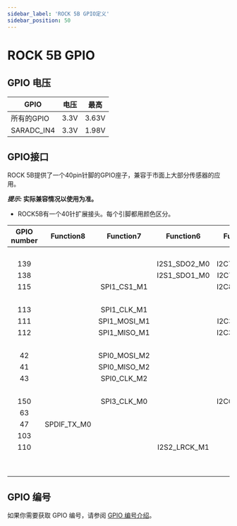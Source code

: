 ```yaml
---
sidebar_label: 'ROCK 5B GPIO定义'
sidebar_position: 50
---
```



# ROCK 5B GPIO

## GPIO 电压

| GPIO       | 电压 | 最高 |
| ---------- | ------------- | --------- |
| 所有的GPIO   | 3.3V          | 3.63V     |
| SARADC_IN4 | 3.3V          | 1.98V     |  

## GPIO接口

ROCK 5B提供了一个40pin针脚的GPIO座子，兼容于市面上大部分传感器的应用。

**_提示:_ 实际兼容情况以使用为准。**

- ROCK5B有一个40针扩展接头。每个引脚都用颜色区分。

<div className='gpio_style'>

| GPIO number  | Function8   | Function7    | Function6    | Function5   | Function4      | Function3   | Function2  | Function1 |              Pin#               |              Pin#              | Function1  | Function2  | Function3  | Function4     | Function5   | Function6    | Function7    | Function8 | GPIO number  |
|:------------:|:-----------:|:------------:|:------------:|:-----------:|:--------------:|:-----------:|:----------:|:---------:|:------------------------------: | :-----------------------------:|:----------:|:----------:|:----------:|:-------------:|:-----------:|:------------:|:------------:|:---------:|:------------:|
|              |             |              |              |             |                |             |            | +3.3V     |<div className='yellow'>1</div>  |  <div className='red'>2</div>  | +5.0V      |            |            |               |             |              |              |           |              |
| 139          |             |              | I2S1_SDO2_M0 | I2C7_SDA_M3 |  UART8_CTSN_M0 | PWM15_IR_M1 | CAN1_TX_M1 | GPIO4_B3  | <div className='green'>3</div>  |  <div className='red'>4</div>  | +5.0V      |            |            |               |             |              |              |           |              |
| 138          |             |              | I2S1_SDO1_M0 | I2C7_SCL_M3 | UART8_RTSN_M0  | PWM14_M1    | CAN1_RX_M1 | GPIO4_B2  | <div className='green'>5</div>  | <div className='black'>6</div> | GND        |            |            |               |             |              |              |           |              |
| 115          |             | SPI1_CS1_M1  |              | I2C8_SDA_M4 | UART7_CTSN_M1  | PWM15_IR_M0 |            | GPIO3_C3  | <div className='green'>7</div>  | <div className='green'>8</div> | GPIO0_B5   |            |            |<div className='orange'>UART2_TX_M0</div>| I2C1_SCL_M0 | I2S1_MCLK_M1 |              |           | 13           |
|              |             |              |              |             |                |             |            | GND       | <div className='black'>9</div>  | <div className='green'>10</div>| GPIO0_B6   |            |            |<div className='orange'>UART2_RX_M0</div>| I2C1_SDA_M0 | I2S1_SCLK_M1 |              |           | 14           |
| 113          |             | SPI1_CLK_M1  |              |             | UART7_RX_M1    |             |            | GPIO3_C1  |<div className='green'>11</div>  | <div className='green'>12</div>| GPIO3_B5   | CAN1_RX_M0 | PWM12_M0   | UART3_TX_M1   |             | I2S2_SCLK_M1 |              |           | 109          |
| 111          |             | SPI1_MOSI_M1 |              | I2C3_SCL_M1 |                |             |            | GPIO3_B7  |<div className='green'>13</div>  | <div className='black'>14</div>| GND        |            |            |               |             |              |              |           |              |
| 112          |             | SPI1_MISO_M1 |              | I2C3_SDA_M1 | UART7_TX_M1    |             |            | GPIO3_C0  |<div className='green'>15</div>  | <div className='green'>16</div>| GPIO3_A4   |            |            |               |             |              |              |           | 100          |
|              |             |              |              |             |                |             |            | +3.3V     |<div className='yellow'>17</div> | <div className='green'>18</div>| GPIO4_C4   |            | PWM5_M2    |               |             |              | SPI3_MISO_M0 |           | 148          |
| 42           |             | SPI0_MOSI_M2 |              |             | UART4_RX_M2    |             |            | GPIO1_B2  |<div className='green'>19</div>  | <div className='black'>20</div>| GND        |            |            |               |             |              |              |           |              |
| 41           |             | SPI0_MISO_M2 |              |             |                |             |            | GPIO1_B1  |<div className='green'>21</div>  | <div className='green'>22</div>| SARADC_IN4 |            |            |               |             |              |              |           |              |
| 43           |             |  SPI0_CLK_M2 |              |             |  UART4_TX_M2   |             |            | GPIO1_B3  |<div className='green'>23</div>  | <div className='green'>24</div>| GPIO1_B4   |            |            | UART7_RX_M2   |             |              | SPI0_CS0_M2  |           | 44           |
|              |             |              |              |             |                |             |            | GND       |<div className='black'>25</div>  | <div className='green'>26</div>| GPIO1_B5   |            |            | UART7_TX_M2   |             |              | SPI0_CS1_M2  |           | 45           |
| 150          |             | SPI3_CLK_M0  |              | I2C0_SDA_M1 |                | PWM7_IR_M3  |            | GPIO4_C6  | <div className='blue'>27</div>  | <div className='blue'>28</div> | GPIO4_C5   |            | PWM6_M2    |               | I2C0_SCL_M1 |              | SPI3_MOSI_M0 |           | 149          |
| 63           |             |              |              |             | UART1_CTSN_M1  | PWM15_IR_M3 |            | GPIO1_D7  |<div className='green'>29</div>  | <div className='black'>30</div>| GND        |            |            |               |             |              |              |           |              |
| 47           | SPDIF_TX_M0 |              |              |             | UART1_RX_M1    | PWM13_M2    |            | GPIO1_B7  |<div className='green'>31</div>  | <div className='green'>32</div>| GPIO3_C2   |            | PWM14_M0   | UART7_RTSN_M1 | I2C8_SCL_M4 |              | SPI1_CS0_M1  |           | 114          |
| 103          |             |              |              |             |                | PWM8_M0     |            | GPIO3_A7  |<div className='green'>33</div>  | <div className='black'>34</div>| GND        |            |            |               |             |              |              |           |              |
| 110          |             |              | I2S2_LRCK_M1 |             | UART3_RX_M1    | PWM13_M0    | CAN1_TX_M0 | GPIO3_B6  |<div className='green'>35</div>  | <div className='green'>36</div>| GPIO3_B1   |            | PWM2_M1    | UART2_TX_M2   |             |              |              |           | 105          |
|              |             |              |              |             |                |             |            |           |<div className='green'>37</div>  | <div className='green'>38</div>| GPIO3_B2   |            | PWM3_IR_M1 | UART2_RX_M2   |             | I2S2_SDI_M1  |              |           | 106          |
|              |             |              |              |             |                |             |            | GND       |<div className='black'>39</div>  | <div className='green'>40</div>| GPIO3_B3   |            |            | UART2_RTSN    |             | I2S2_SDO_M1  |              |           | 107          |

</div>

## GPIO 编号

如果你需要获取 GPIO 编号，请参阅 [GPIO 编号介绍](/general-tutorial/gpio-num)。
